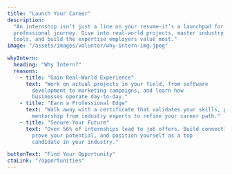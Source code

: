 ```yaml
---
title: "Launch Your Career"
description:
  "An internship isn’t just a line on your resume—it’s a launchpad for your
  professional journey. Dive into real-world projects, master industry
  tools, and build the expertise employers value most."
image: "/assets/images/volunter/why-intern-img.jpeg"

whyIntern:
  heading: "Why Intern?"
  reasons:
    - title: "Gain Real-World Experience"
      text: "Work on actual projects in your field, from software
        development to marketing campaigns, and learn how
        businesses operate day-to-day."
    - title: "Earn a Professional Edge"
      text: "Walk away with a certificate that validates your skills, plus
        mentorship from industry experts to refine your career path."
    - title: "Secure Your Future"
      text: "Over 56% of internships lead to job offers. Build connections,
        prove your potential, and position yourself as a top
        candidate in your industry."

buttonText: "Find Your Opportunity"
ctaLink: "/opportunities"
---
```


<!-- ---
title: "Launch Your Career"
description: "An internship isn’t just a line on your resume—it’s a launchpad for your professional journey. Dive into real-world projects, master industry tools, and build the expertise employers value most."
whyIntern:
  - title: "Gain Real-World Experience"
    description: "Work on actual projects in your field, from software development to marketing campaigns, and learn how businesses operate day-to-day."
  - title: "Earn a Professional Edge"
    description: "Walk away with a certificate that validates your skills, plus mentorship from industry experts to refine your career path."
  - title: "Secure Your Future"
    description: "Over 56% of internships lead to job offers. Build connections, prove your potential, and position yourself as a top candidate in your industry."
image: "/assets/images/gyan.png"
buttonText: "Find Your Opportunity"
--- -->
